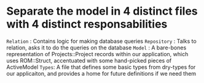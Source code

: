 # Separate the model in 4 distinct files with 4 distinct responsabilities

`Relation` : Contains logic for making database queries
`Repository` : Talks to relation, asks it to do the queries on the database
`Model` : A bare-bones representation of Projects::Project records within our application, which uses ROM::Struct, accentuated with some hand-picked pieces of ActiveModel
`Types`: A file that defines some basic types from dry-types for our applicaiton, and provides a home for future definitions if we need them
